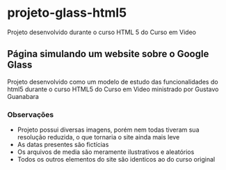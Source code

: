 # projeto-glass-html5
Projeto desenvolvido durante o curso HTML 5 do Curso em Video

## Página simulando um website sobre o Google Glass

Projeto desenvolvido como um modelo de estudo das funcionalidades do html5 durante o curso HTML5 do Curso em Video ministrado por Gustavo Guanabara

### Observações
 - Projeto possui diversas imagens, porém nem todas tiveram sua resolução reduzida, o que tornaria o site ainda mais leve
 - As datas presentes são fictícias 
 - Os arquivos de media são meramente ilustrativos e aleatórios
 - Todos os outros elementos do site são identicos ao do curso original
